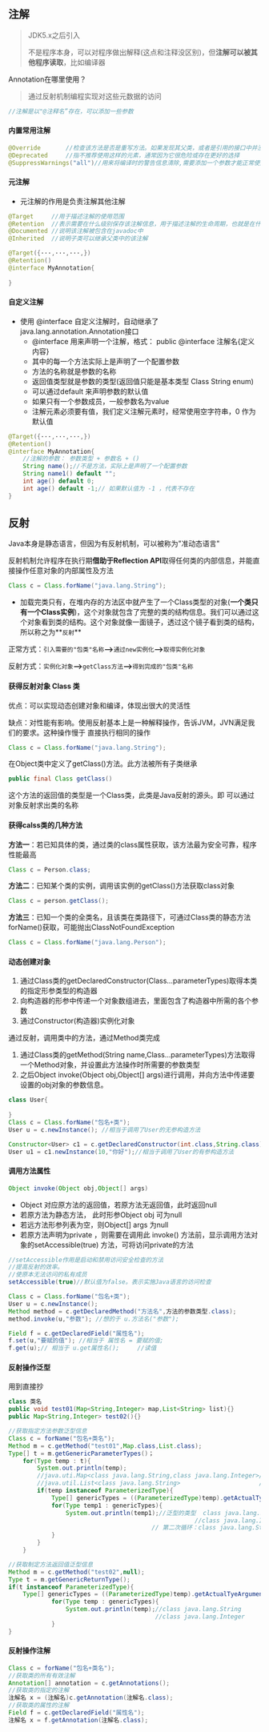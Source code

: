 ## 注解

>JDK5.x之后引入
>
>不是程序本身，可以对程序做出解释(这点和注释没区别)，但**注解可以被其他程序读取**，比如编译器

Annotation在哪里使用？

> 通过反射机制编程实现对这些元数据的访问

~~~java
//注解是以"@注释名”存在，可以添加一些参数
~~~

#### 内置常用注解

~~~java
@Override		//检查该方法是否是重写方法。如果发现其父类，或者是引用的接口中并没有该方法时，会报编译错误
@Deprecated		//指不推荐使用这样的元素，通常因为它很危险或存在更好的选择
@SuppressWarnings("all")//用来将编译时的警告信息清除,需要添加一个参数才能正常使用
~~~

#### 元注解

* 元注解的作用是负责注解其他注解

~~~~java
@Target		//用于描述注解的使用范围
@Retention	//表示需要在什么级别保存该注解信息，用于描述注解的生命周期，也就是在什么时候该注解被使用( SOURCE < CLASS < RUNTIME)
@Documented	//说明该注解被包含在javadoc中
@Inherited	//说明子类可以继承父类中的该注解
~~~~

~~~java
@Target({···,···,···,})
@Retention()
@interface MyAnnotation{
    
}
~~~



#### 自定义注解

* 使用 @interface 自定义注解时，自动继承了java.lang.annotation.Annotation接口
    * @interface 用来声明一个注解，格式： public @interface 注解名{定义内容}
    * 其中的每一个方法实际上是声明了一个配置参数
    * 方法的名称就是参数的名称
    * 返回值类型就是参数的类型(返回值只能是基本类型 Class String enum)
    * 可以通过default 来声明参数的默认值
    * 如果只有一个参数成员，一般参数名为value
    * 注解元素必须要有值，我们定义注解元素时，经常使用空字符串，0 作为默认值

~~~java
@Target({···,···,···,})
@Retention()
@interface MyAnnotation{
	//注解的参数： 参数类型 + 参数名 + ()
    String name();//不是方法，实际上是声明了一个配置参数
    String name1() default "";
    int age() default 0;
    int age() default -1;// 如果默认值为 -1 ，代表不存在
}
~~~

## 反射 	

Java本身是静态语言，但因为有反射机制，可以被称为"准动态语言"

反射机制允许程序在执行期**借助于Reflection API**取得任何类的内部信息，并能直接操作任意对象的内部属性及方法

~~~java
Class c = Class.forName("java.lang.String");
~~~

* 加载完类只有，在堆内存的方法区中就产生了一个Class类型的对象(**一个类只有一个Class实例**)，这个对象就包含了完整的类的结构信息。我们可以通过这个对象看到类的结构。这个对象就像一面镜子，透过这个镜子看到类的结构，所以称之为**`反射`**

正常方式：`引入需要的"包类"名称`**-->**`通过new实例化`**-->**`取得实例化对象`

反射方式：`实例化对象`**-->**`getClass方法`**-->**`得到完成的"包类"名称`

#### 获得反射对象 Class 类

优点：可以实现动态创建对象和编译，体现出很大的灵活性

缺点：对性能有影响。使用反射基本上是一种解释操作，告诉JVM，JVN满足我们的要求。这种操作慢于 直接执行相同的操作

~~~java
Class c = Class.forName("java.lang.String");
~~~

在Object类中定义了getClass()方法。此方法被所有子类继承

~~~java
public final Class getClass()
~~~

这个方法的返回值的类型是一个Class类，此类是Java反射的源头。即 可以通过对象反射求出类的名称

#### 获得calss类的几种方法

**方法一**：若已知具体的类，通过类的class属性获取，该方法最为安全可靠，程序性能最高

~~~java
Class c = Person.class;
~~~

**方法二**：已知某个类的实例，调用该实例的getClass()方法获取class对象

~~~java
Class c = person.getClass();
~~~

**方法三**：已知一个类的全类名，且该类在类路径下，可通过Class类的静态方法forName()获取，可能抛出ClassNotFoundException

~~~java
Class c = Class.forName("java.lang.Person");
~~~

#### 动态创建对象

1.  通过Class类的getDeclaredConstructor(Class...parameterTypes)取得本类的指定形参类型的构造器
2. 向构造器的形参中传递一个对象数组进去，里面包含了构造器中所需的各个参数
3. 通过Constructor(构造器)实例化对象

通过反射，调用类中的方法，通过Method类完成

1. 通过Class类的getMethod(String name,Class...parameterTypes)方法取得一个Method对象，并设置此方法操作时所需要的参数类型
2. 之后Object invoke(Object obj,Object[] args)进行调用，并向方法中传递要设置的obj对象的参数信息。

~~~java
class User{
    
}
Class c = Class.forName("包名+类");
User u = c.newInstance(); //相当于调用了User的无参构造方法

Constructor<User> c1 = c.getDeclaredConstructor(int.class,String.class);
User u1 = c1.newInstance(10,"你好");//相当于调用了User的有参构造方法
~~~

#### 调用方法属性

~~~java
Object invoke(Object obj,Object[] args)
~~~

* Object 对应原方法的返回值，若原方法无返回值，此时返回null
* 若原方法为静态方法， 此时形参Object obj 可为null
* 若远方法形参列表为空，则Object[] args 为null
* 若原方法声明为private ，则需要在调用此 invoke() 方法前，显示调用方法对象的setAccessible(true) 方法，可将访问private的方法

~~~java
//setAccessible作用是启动和禁用访问安全检查的方法
//提高反射的效率。
//使原本无法访问的私有成员
setAccessible(true)//默认值为false。表示实施Java语言的访问检查
~~~

~~~java
Class c = Class.forName("包名+类");
User u = c.newInstance();
Method method = c.getDeclaredMethod("方法名",方法的参数类型.class);
method.invoke(u,"参数"); //想的于 u.方法名("参数");

Field f = c.getDeclaredField("属性名");
f.set(u,"要赋的值"); //相当于 属性名 = 要赋的值;
f.get(u);// 相当于 u.get属性名();		//读值
~~~

#### 反射操作泛型

用到直接抄

~~~java
class 类名
public void test01(Map<String,Integer> map,List<String> list){}
public Map<String,Integer> test02(){}

//获取指定方法参数泛型信息
Class c = forName("包名+类名");
Method m = c.getMethod("test01",Map.class,List.class);
Type[] t = m.getGenericParameterTypes()；
    for(Type temp : t){
        System.out.println(temp);
        //java.uti.Map<class java.lang.String,class java.lang.Integer>//第一次循环
        //java.util.List<class java.lang.String>				      //第二次循环
        if(temp instanceof ParameterizedType){
            Type[] genericTypes = ((ParameterizedType)temp).getActualTyeArguments();
            for(Type temp1 : genericTypes){
                System.out.println(temp1);//泛型的类型  class java.lang.String
                									//class java.lang.Integer
                						// 第二次循环：class java.lang.String
            }
        }
    }

//获取制定方法返回值泛型信息
Method m = c.getMethod("test02",null);
Type t = m.getGenericReturnType();
if(t instanceof ParameterizedType){
    Type[] genericTypes = ((ParameterizedType)temp).getActualTyeArguments();
            for(Type temp : genericTypes){
                System.out.println(temp);//class java.lang.String
                						 //class java.lang.Integer
            }
}
~~~

#### 反射操作注解

~~~java
Class c = forName("包名+类名");
//获取类的所有有效注解
Annotation[] annotation = c.getAnnotations();
//获取类的指定的注解
注解名 x = (注解名)c.getAnnotation(注解名.class);
//获取类的属性的注解
Field f = c.getDeclaredField("属性名");
注解名 x = f.getAnnotation(注解名.class);
~~~

